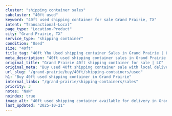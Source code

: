 ```yaml
---
cluster: "shipping container sales"
subcluster: "40ft used"
keyword: "40ft used shipping container for sale Grand Prairie, TX"
intent: "Transactional-Local"
page_type: "Location-Product"
city: "Grand Prairie, TX"
service_type: "shipping container"
condition: "Used"
size: "40ft"
title_tag: "40ft Yhu Used shipping container Sales in Grand Prairie | LC Container"
meta_description: "40ft used shipping container sales in Grand Prairie. Fast delivery, competitive pricing. Serving shipping containers area. Quote ID: S98. Call (214) 524-4168 for your free quote today."
original_title: "Grand Prairie 40ft shipping container for sale | LC"
original_meta: "Buy used 40ft shipping container sale with local delivery in Grand Prairie, TX. LC Container — local Since 2003. Request a fast quote today."
url_slug: "/grand-prairie/buy/40ft/shipping-containers/used"
h1: "Buy 40ft used shipping container in Grand Prairie"
internal_links: "/grand-prairie/shipping-containers/sales"
priority: 3
notes: "NaN"
noindex: true
image_alt: "40ft used shipping container available for delivery in Grand Prairie"
last_updated: "2025-10-21"
---
```


<!-- TODO: Add unique city/inventory copy, images, and internal links here. -->
